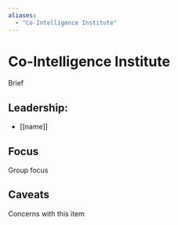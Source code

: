 ```yaml
---
aliases:
  - "Co-Intelligence Institute"
---
```

# Co-Intelligence Institute

Brief

## Leadership:

- [[name]]

## Focus

Group focus

## Caveats 

Concerns with this item